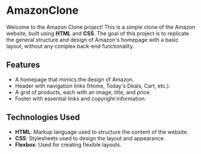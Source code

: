 # AmazonClone

Welcome to the Amazon Clone project! This is a simple clone of the Amazon website, built using **HTML** and **CSS**. The goal of this project is to replicate the general structure and design of Amazon's homepage with a basic layout, without any complex back-end functionality.

## Features

- A homepage that mimics the design of Amazon.
- Header with navigation links (Home, Today's Deals, Cart, etc.).
- A grid of products, each with an image, title, and price.
- Footer with essential links and copyright information.

## Technologies Used

- **HTML**: Markup language used to structure the content of the website.
- **CSS**: Stylesheets used to design the layout and appearance.
- **Flexbox**: Used for creating flexible layouts.


